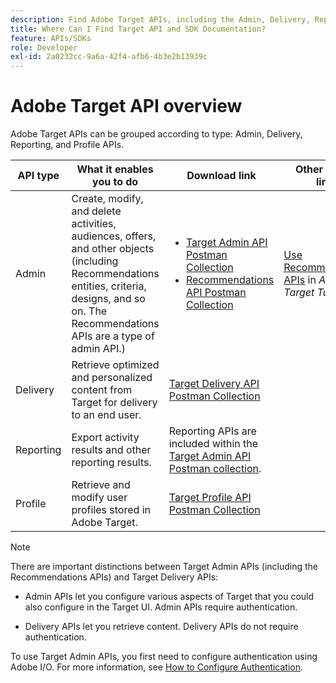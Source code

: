 ```yaml
---
description: Find Adobe Target APIs, including the Admin, Delivery, Reporting, and Profile APIs.
title: Where Can I Find Target API and SDK Documentation?
feature: APIs/SDKs
role: Developer
exl-id: 2a0232cc-9a6a-42f4-afb6-4b3e2b13939c
---
```

# Adobe Target API overview
 
Adobe Target APIs can be grouped according to type: Admin, Delivery, Reporting, and Profile APIs.
 
|API type|What it enables you to do|Download link|Other helpful links|
| --- | --- | --- |--- |
|Admin|Create, modify, and delete activities, audiences, offers, and other objects (including Recommendations entities, criteria, designs, and so on. The Recommendations APIs are a type of admin API.)|<UL><li>[Target Admin API Postman Collection](https://developers.adobetarget.com/api/#admin-postman-collection)</li><li>[Recommendations API Postman Collection](https://developers.adobetarget.com/api/recommendations/#section/Postman)</li></UL>|[Use Recommendations APIs](https://experienceleague.adobe.com/docs/target-learn/recommendations-api-tutorial/recs-api-overview.html) in *Adobe Target Tutorials*|
|Delivery|Retrieve optimized and personalized content from Target for delivery to an end user.|[Target Delivery API Postman Collection](https://developers.adobetarget.com/api/delivery-api/#section/Getting-Started/Postman-Collection)||
|Reporting|Export activity results and other reporting results.|Reporting APIs are included within the [Target Admin API Postman collection](https://developers.adobetarget.com/api/#admin-postman-collection).||
|Profile|Retrieve and modify user profiles stored in Adobe Target.|[Target Profile API Postman Collection](https://developers.adobetarget.com/api/#profiles)||

>[!NOTE]
>
>There are important distinctions between Target Admin APIs (including the Recommendations APIs) and Target Delivery APIs:
>
>* Admin APIs let you configure various aspects of Target that you could also configure in the Target UI. Admin APIs require authentication.
>
>* Delivery APIs let you retrieve content. Delivery APIs do not require authentication.
>
>To use Target Admin APIs, you first need to configure authentication using Adobe I/O. For more information, see [How to Configure Authentication](../guides/index.md).
